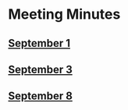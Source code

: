 # Meeting Minutes

## [September 1](./MeetingMinutes/MM9-1.md)

## [September 3](./Team15ECE3400.github.io/MeetingMinutes/MM9-3.md)

## [September 8](./MM98.md)

